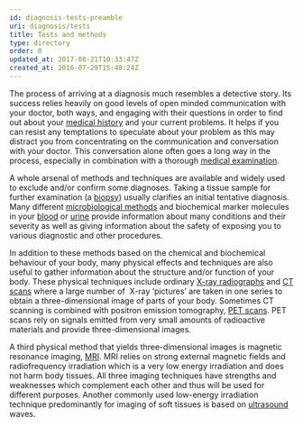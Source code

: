 ```yaml
---
id: diagnosis-tests-preamble
uri: diagnosis/tests
title: Tests and methods
type: directory
order: 0
updated_at: 2017-08-21T10:33:47Z
created_at: 2016-07-29T15:48:24Z
---
```


<p>The process of arriving at a diagnosis much resembles a detective
    story. Its success relies heavily on good levels of open
    minded communication with your doctor, both ways, and engaging
    with their questions in order to find out about your <a href="/diagnosis/tests/medical-history">medical history</a>    and your current problems. It helps if you can resist any
    temptations to speculate about your problem as this may distract
    you from concentrating on the communication and conversation
    with your doctor. This conversation alone often goes a long
    way in the process, especially in combination with a thorough
    <a href="/diagnosis/tests/examination">medical examination</a>.</p>
<p>A whole arsenal of methods and techniques are available and widely
    used to exclude and/or confirm some diagnoses. Taking a tissue
    sample for further examination (a <a href="/diagnosis/tests/biopsy">biopsy</a>)
    usually clarifies an initial tentative diagnosis. Many different
    <a href="/diagnosis/tests/microbiology">microbiological methods</a>    and biochemical marker molecules in your <a href="/diagnosis/tests/blood-tests">blood</a>    or <a href="/diagnosis/tests/urine-tests">urine</a> provide
    information about many conditions and their severity as well
    as giving information about the safety of exposing you to
    various diagnostic and other procedures.</p>
<p>In addition to these methods based on the chemical and biochemical
    behaviour of your body, many physical effects and techniques
    are also useful to gather information about the structure
    and/or function of your body. These physical techniques include
    ordinary <a href="/diagnosis/tests/x-ray">X-ray radiographs</a>    and <a href="/diagnosis/tests/ct-scans">CT scans</a> where
    a large number of  X-ray ‘pictures’ are taken in one series
    to obtain a three-dimensional image of parts of your body.
    Sometimes CT scanning is combined with positron emission
    tomography, <a href="/diagnosis/tests/pet-scans">PET scans</a>.
    PET scans rely on signals emitted from very small amounts
    of radioactive materials and provide three-dimensional images.</p>
<p>A third physical method that yields three-dimensional images
    is magnetic resonance imaging, <a href="/diagnosis/tests/mri">MRI</a>.
    MRI relies on strong external magnetic fields and radiofrequency
    irradiation which is a very low energy irradiation and does
    not harm body tissues. All three imaging techniques have
    strengths and weaknesses which complement each other and
    thus will be used for different purposes. Another commonly
    used low-energy irradiation technique predominantly for imaging
    of soft tissues is based on <a href="/diagnosis/tests/ultrasound">ultrasound</a>    waves.</p>
